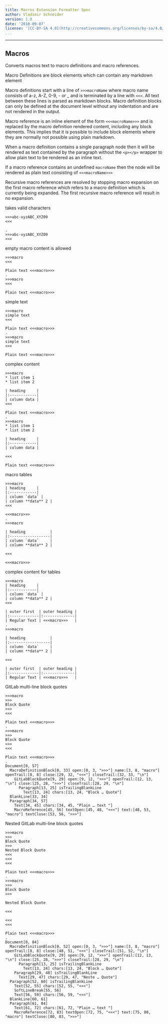 ```yaml
---
title: Macros Extension Formatter Spec
author: Vladimir Schneider
version: 1.0
date: '2018-09-07'
license: '[CC-BY-SA 4.0](http://creativecommons.org/licenses/by-sa/4.0/)'
...
```


---

## Macros

Converts macros text to macro definitions and macro references.

Macro Definitions are block elements which can contain any markdown element

Macro definitions start with a line of `>>>macroName` where macro name consists of a-z, A-Z,
0-9, - or _ and is terminated by a line with `<<<`. All text between these lines is parsed as
markdown blocks. Macro definition blocks can only be defined at the document level without any
indentation and are not rendered in the output.

Macro reference is an inline element of the form `<<<macroName>>>` and is replaced by the macro
definition rendered content, including any block elements. This implies that it is possible to
include block elements where they are normally not possible using plain markdown.

When a macro definition contains a single paragraph node then it will be rendered as text
contained by the paragraph without the `<p></p>` wrapper to allow plain text to be rendered as
an inline text.

If a macro reference contains an undefined `macroName` then the node will be rendered as plain
text consisting of `<<<macroName>>>`

Recursive macro references are resolved by stopping macro expansion on the first macro reference which
refers to a macro definition which is currently being expanded. The first recursive macro
reference will result in no expansion.

takes valid characters

```````````````````````````````` example Macros: 1
>>>abc-xyzABC_XYZ09
<<<

.
>>>abc-xyzABC_XYZ09
<<<

````````````````````````````````


empty macro content is allowed

```````````````````````````````` example Macros: 2
>>>macro
<<<

Plain text <<<macro>>>
.
>>>macro
<<<

Plain text <<<macro>>>
````````````````````````````````


simple text

```````````````````````````````` example Macros: 3
>>>macro
simple text
<<<

Plain text <<<macro>>>
.
>>>macro
simple text
<<<

Plain text <<<macro>>>
````````````````````````````````


complex content

```````````````````````````````` example Macros: 4
>>>macro
* list item 1
* list item 2

| heading     |
|:------------|
| column data |
<<<

Plain text <<<macro>>>
.
>>>macro
* list item 1
* list item 2

| heading     |
|:------------|
| column data |

<<<

Plain text <<<macro>>>
````````````````````````````````


macro tables

```````````````````````````````` example Macros: 5
>>>macro
| heading     |
|:------------|
| column `data` |
| column **data** 2 |
<<<

<<<macro>>>
.
>>>macro

| heading           |
|:------------------|
| column `data`     |
| column **data** 2 |

<<<

<<<macro>>>
````````````````````````````````


complex content for tables

```````````````````````````````` example Macros: 6
>>>macro
| heading     |
|:------------|
| column `data` |
| column **data** 2 |
<<<

| outer first  | outer heading |
|:-------------|:--------------|
| Regular Text | <<<macro>>>   |
.
>>>macro

| heading           |
|:------------------|
| column `data`     |
| column **data** 2 |

<<<

| outer first  | outer heading |
|:-------------|:--------------|
| Regular Text | <<<macro>>>   |

````````````````````````````````


GitLab multi-line block quotes

```````````````````````````````` example Macros: 7
>>>macro
>>>
Block Quote
>>>
<<<

Plain text <<<macro>>>
.
>>>macro
>>>
Block Quote
>>>
<<<

Plain text <<<macro>>>
.
Document[0, 57]
  MacroDefinitionBlock[0, 33] open:[0, 3, ">>>"] name:[3, 8, "macro"] openTrail:[8, 8] close:[29, 32, "<<<"] closeTrail:[32, 33, "\n"]
    GitLabBlockQuote[9, 29] open:[9, 12, ">>>"] openTrail:[12, 13, "\n"] close:[25, 28, ">>>"] closeTrail:[28, 29, "\n"]
      Paragraph[13, 25] isTrailingBlankLine
        Text[13, 24] chars:[13, 24, "Block … Quote"]
  BlankLine[33, 34]
  Paragraph[34, 57]
    Text[34, 45] chars:[34, 45, "Plain … text "]
    MacroReference[45, 56] textOpen:[45, 48, "<<<"] text:[48, 53, "macro"] textClose:[53, 56, ">>>"]
````````````````````````````````


Nested GitLab multi-line block quotes

```````````````````````````````` example Macros: 8
>>>macro
>>>
Block Quote
>>>
Nested Block Quote
<<<
<<<
<<<

Plain text <<<macro>>>
.
>>>macro
>>>
Block Quote
>>>

Nested Block Quote

<<<

<<<
<<<

Plain text <<<macro>>>
.
Document[0, 84]
  MacroDefinitionBlock[0, 52] open:[0, 3, ">>>"] name:[3, 8, "macro"] openTrail:[8, 8] close:[48, 51, "<<<"] closeTrail:[51, 52, "\n"]
    GitLabBlockQuote[9, 29] open:[9, 12, ">>>"] openTrail:[12, 13, "\n"] close:[25, 28, ">>>"] closeTrail:[28, 29, "\n"]
      Paragraph[13, 25] isTrailingBlankLine
        Text[13, 24] chars:[13, 24, "Block … Quote"]
    Paragraph[29, 48] isTrailingBlankLine
      Text[29, 47] chars:[29, 47, "Neste … Quote"]
  Paragraph[52, 60] isTrailingBlankLine
    Text[52, 55] chars:[52, 55, "<<<"]
    SoftLineBreak[55, 56]
    Text[56, 59] chars:[56, 59, "<<<"]
  BlankLine[60, 61]
  Paragraph[61, 84]
    Text[61, 72] chars:[61, 72, "Plain … text "]
    MacroReference[72, 83] textOpen:[72, 75, "<<<"] text:[75, 80, "macro"] textClose:[80, 83, ">>>"]
````````````````````````````````


